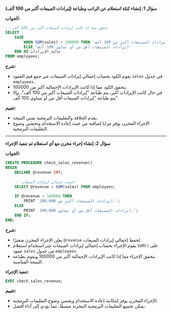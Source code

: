 
**سؤال 1: إنشاء كتلة استعلام عن الراتب وطباعة (إيرادات المبيعات أكبر من 100 ألف)**

**الجواب:**
```sql
-- تحقق مما إذا كانت إيرادات المبيعات أكبر من 100 ألف 
SELECT 
    CASE 
        WHEN SUM(sales) > 100000 THEN 'إيرادات المبيعات أكبر من 100 ألف' 
        ELSE 'إيرادات المبيعات أقل من أو تساوي 100 ألف' 
    END AS حالة_الإيرادات 
FROM employees;
```

**شرح:**
- يقوم الكود بحساب إجمالي إيرادات المبيعات عبر جمع قيم العمود `sales` في جدول `employees`.
- يتحقق الكود مما إذا كانت الإيرادات الإجمالية أكبر من 100000.
- في حال كانت الإيرادات أكبر، يتم طباعة "إيرادات المبيعات أكبر من 100 ألف"، وإلا يتم طباعة "إيرادات المبيعات أقل من أو تساوي 100 ألف".

**تقييم:**
- يقدم الحلاقة والتعليمات البرمجية نفس النتيجة.
- الإجراء المخزن يوفر مزايا إضافية من حيث إعادة الاستخدام وتحسين وضوح التعليمات البرمجية.

---

**سؤال 2: إنشاء إجراء مخزن مع أي استعلام ثم تنفيذ الإجراء**

**الجواب:**
```sql
CREATE PROCEDURE check_sales_revenue()
BEGIN
    DECLARE @revenue INT;
    
    -- احسب إجمالي إيرادات المبيعات
    SELECT @revenue = SUM(sales) FROM employees;
    
    IF @revenue > 100000 THEN
        PRINT 'إيرادات المبيعات أكبر من 100,000.';
    ELSE
        PRINT 'إيرادات المبيعات أقل من أو تساوي 100,000.';
    END IF;
END;
```

**شرح:**
- يعلن الإجراء المخزن متغيرًا `@revenue` لحفظ إجمالي إيرادات المبيعات.
- يقوم الإجراء بحساب إجمالي إيرادات المبيعات عبر استخدام استعلام `SUM()` على عمود `sales` من جدول `employees`.
- يتحقق الإجراء مما إذا كانت الإيرادات الإجمالية أكبر من 100000 ويقوم بطباعة النتيجة المناسبة.

**تنفيذ الإجراء:**
```sql
EXEC check_sales_revenue;
```

**تقييم:**
- الإجراء المخزن يوفر إمكانية إعادة الاستخدام ويحسن وضوح التعليمات البرمجية.
- يمكن تجميع التعليمات البرمجية المخزنة مسبقًا، مما يؤدي إلى أداء أفضل.

